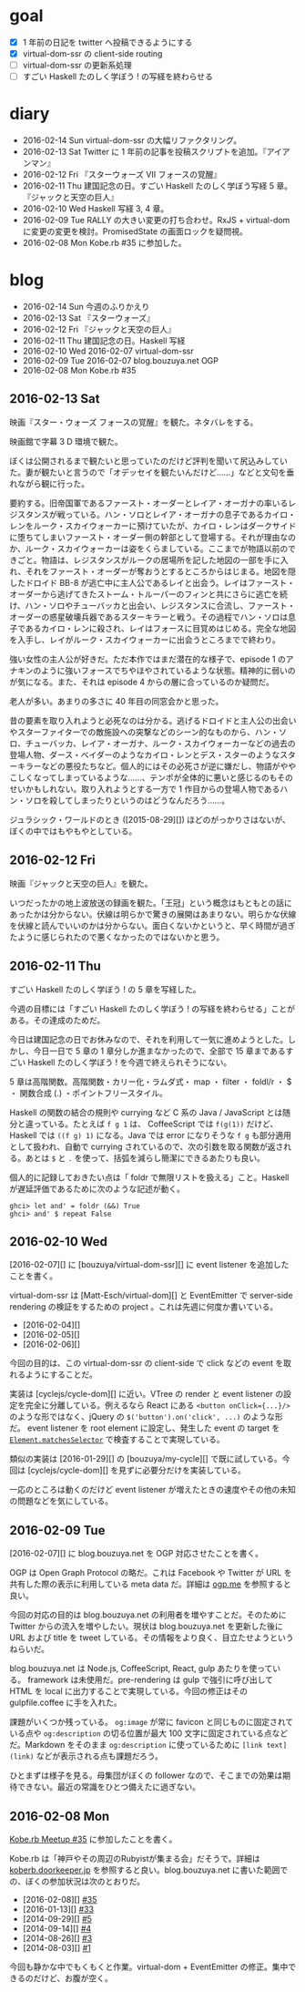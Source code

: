 # goal

- [x] 1 年前の日記を twitter へ投稿できるようにする
- [x] virtual-dom-ssr の client-side routing
- [ ] virtual-dom-ssr の更新系処理
- [ ] すごい Haskell たのしく学ぼう ! の写経を終わらせる

# diary

- 2016-02-14 Sun virtual-dom-ssr の大幅リファクタリング。
- 2016-02-13 Sat Twitter に 1 年前の記事を投稿スクリプトを追加。『アイアンマン』
- 2016-02-12 Fri 『スターウォーズ VII フォースの覚醒』
- 2016-02-11 Thu 建国記念の日。すごい Haskell たのしく学ぼう写経 5 章。『ジャックと天空の巨人』
- 2016-02-10 Wed Haskell 写経 3, 4 章。
- 2016-02-09 Tue RALLY の大きい変更の打ち合わせ。RxJS + virtual-dom に変更の変更を検討。PromisedState の画面ロックを疑問視。
- 2016-02-08 Mon Kobe.rb #35 に参加した。

# blog

- 2016-02-14 Sun 今週のふりかえり
- 2016-02-13 Sat 『スターウォーズ』
- 2016-02-12 Fri 『ジャックと天空の巨人』
- 2016-02-11 Thu 建国記念の日。Haskell 写経
- 2016-02-10 Wed 2016-02-07 virtual-dom-ssr
- 2016-02-09 Tue 2016-02-07 blog.bouzuya.net OGP
- 2016-02-08 Mon Kobe.rb #35

## 2016-02-13 Sat

映画『スター・ウォーズ フォースの覚醒』を観た。ネタバレをする。

映画館で字幕 3 D 環境で観た。

ぼくは公開されるまで観たいと思っていたのだけど評判を聞いて尻込みしていた。妻が観たいと言うので「オデッセイを観たいんだけど……」などと文句を垂れながら観に行った。

要約する。旧帝国軍であるファースト・オーダーとレイア・オーガナの率いるレジスタンスが戦っている。ハン・ソロとレイア・オーガナの息子であるカイロ・レンをルーク・スカイウォーカーに預けていたが、カイロ・レンはダークサイドに堕ちてしまいファースト・オーダー側の幹部として登場する。それが理由なのか、ルーク・スカイウォーカーは姿をくらましている。ここまでが物語以前のできごと。物語は、レジスタンスがルークの居場所を記した地図の一部を手に入れ、それをファースト・オーダーが奪おうとするところからはじまる。地図を隠したドロイド BB-8 が逃亡中に主人公であるレイと出会う。レイはファースト・オーダーから逃げてきたストーム・トルーパーのフィンと共にさらに逃亡を続け、ハン・ソロやチューバッカと出会い、レジスタンスに合流し、ファースト・オーダーの惑星破壊兵器であるスターキラーと戦う。その過程でハン・ソロは息子であるカイロ・レンに殺され、レイはフォースに目覚めはじめる。完全な地図を入手し、レイがルーク・スカイウォーカーに出会うところまでで終わり。

強い女性の主人公が好きだ。ただ本作ではまだ潜在的な様子で、episode 1 のアナキンのように強いフォースでちやほやされているような状態。精神的に弱いのが気になる。また、それは episode 4 からの層に合っているのか疑問だ。

老人が多い。あまりの多さに 40 年目の同窓会かと思った。

昔の要素を取り入れようと必死なのは分かる。逃げるドロイドと主人公の出会いやスターファイターでの敵施設への突撃などのシーン的なものから、ハン・ソロ、チューバッカ、レイア・オーガナ、ルーク・スカイウォーカーなどの過去の登場人物、ダース・ベイダーのようなカイロ・レンとデス・スターのようなスターキラーなどの悪役たちなど。個人的にはその必死さが逆に嫌だし、物語がややこしくなってしまっているような……、テンポが全体的に悪いと感じるのもそのせいかもしれない。取り入れようとする一方で 1 作目からの登場人物であるハン・ソロを殺してしまったりというのはどうなんだろう……。

ジュラシック・ワールドのとき ([2015-08-29][]) ほどのがっかりさはないが、ぼくの中ではもやもやとしている。

## 2016-02-12 Fri

映画『ジャックと天空の巨人』を観た。

いつだったかの地上波放送の録画を観た。「王冠」という概念はもともとの話にあったかは分からない。伏線は明らかで驚きの展開はあまりない。明らかな伏線を伏線と読んでいいのかは分からない。面白くないかというと、早く時間が過ぎたように感じられたので悪くなかったのではないかと思う。

## 2016-02-11 Thu

すごい Haskell たのしく学ぼう ! の 5 章を写経した。

今週の目標には「すごい Haskell たのしく学ぼう ! の写経を終わらせる」ことがある。その達成のためだ。

今日は建国記念の日でお休みなので、それを利用して一気に進めようとした。しかし、今日一日で 5 章の 1 章分しか進まなかったので、全部で 15 章まであるすごい Haskell たのしく学ぼう ! を今週で終えられそうにない。

5 章は高階関数。高階関数・カリー化・ラムダ式・ map ・ filter ・ foldl/r ・ $ ・ 関数合成 (.) ・ポイントフリースタイル。

Haskell の関数の結合の規則や currying など C 系の Java / JavaScript とは随分と違っている。たとえば `f g 1` は、 CoffeeScript では `f(g(1))` だけど、 Haskell では `((f g) 1)` になる。Java では error になりそうな `f g` も部分適用として扱われ、自動で currying されているので、次の引数を取る関数が返される。あとは `$` と `.` を使って、括弧を減らし簡潔にできるあたりも良い。

個人的に記録しておきたい点は「 foldr で無限リストを扱える」こと。Haskell が遅延評価であるために次のような記述が動く。

```
ghci> let and' = foldr (&&) True
ghci> and' $ repeat False
```

## 2016-02-10 Wed

[2016-02-07][] に [bouzuya/virtual-dom-ssr][] に event listener を追加したことを書く。

virtual-dom-ssr は [Matt-Esch/virtual-dom][] と EventEmitter で server-side rendering の検証をするための project 。これは先週に何度か書いている。

- [2016-02-04][]
- [2016-02-05][]
- [2016-02-06][]

今回の目的は、この virtual-dom-ssr の client-side で click などの event を取れるようにすることだ。

実装は [cyclejs/cycle-dom][] に近い。VTree の render と event listener の設定を完全に分離している。例えるなら React にある `<button onClick={...}/>` のような形ではなく、jQuery の `$('button').on('click', ...)` のような形だ。 event listener を root element に設定し、発生した event の target を [`Element.matchesSelector`](https://developer.mozilla.org/ja/docs/Web/API/Element/matches) で検査することで実現している。

類似の実装は [2016-01-29][] の [bouzuya/my-cycle][] で既に試している。今回は [cyclejs/cycle-dom][] を見ずに必要分だけを実装している。

一応のところは動くのだけど event listener が増えたときの速度やその他の未知の問題などを気にしている。

## 2016-02-09 Tue

[2016-02-07][] に blog.bouzuya.net を OGP 対応させたことを書く。

OGP は Open Graph Protocol の略だ。これは Facebook や Twitter が URL を共有した際の表示に利用している meta data だ。詳細は [ogp.me](http://ogp.me/) を参照すると良い。

今回の対応の目的は blog.bouzuya.net の利用者を増やすことだ。そのために Twitter からの流入を増やしたい。現状は blog.bouzuya.net を更新した後に URL および title を tweet している。その情報をより良く、目立たせようというねらいだ。

blog.bouzuya.net は Node.js, CoffeeScript, React, gulp あたりを使っている。 framework は未使用だ。pre-rendering は gulp で強引に呼び出して HTML を local に出力することで実現している。今回の修正はその gulpfile.coffee に手を入れた。

課題がいくつか残っている。 `og:image` が常に favicon と同じものに固定されている点や `og:description` の切る位置が最大 100 文字に固定されている点などだ。Markdown をそのまま `og:description` に使っているために `[link text](link)` などが表示される点も課題だろう。

ひとまずは様子を見る。母集団がぼくの follower なので、そこまでの効果は期待できない。最近の常識をひとつ備えたに過ぎない。

## 2016-02-08 Mon

[Kobe.rb Meetup #35](https://koberb.doorkeeper.jp/events/38610) に参加したことを書く。

Kobe.rb は「神戸やその周辺のRubyistが集まる会」だそうで。詳細は [koberb.doorkeeper.jp](https://koberb.doorkeeper.jp/) を参照すると良い。blog.bouzuya.net に書いた範囲での、ぼくの参加状況は次のとおりだ。

- [2016-02-08][] [#35](https://koberb.doorkeeper.jp/events/38610)
- [2016-01-13][] [#33](https://koberb.doorkeeper.jp/events/36997)
- [2014-09-29][] [#5](https://koberb.doorkeeper.jp/events/15522)
- [2014-09-14][] [#4](https://koberb.doorkeeper.jp/events/14981)
- [2014-08-26][] [#3](https://koberb.doorkeeper.jp/events/14536)
- [2014-08-03][] [#1](https://koberb.doorkeeper.jp/events/13652)

今回も静かな中でもくもくと作業。virtual-dom + EventEmitter の修正。集中できるのだけど、お腹が空く。
